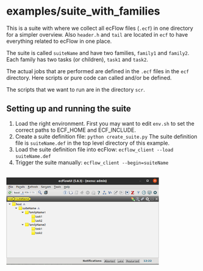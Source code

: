 # examples/suite_with_families
This is a suite with where we collect all ecFlow files (`.ecf`) in one directory for a simpler overview. Also `header.h` and `tail` are located in `ecf` to have everything related to ecFlow in one place.

The suite is called `suiteName` and have two families, `family1` and `family2`. Each family has two tasks (or children), `task1` and `task2`.

The actual jobs that are performed are defined in the `.ecf` files in the `ecf` directory. Here scripts or pure code can called and/or be defined.

The scripts that we want to run are in the directory `scr`.

## Setting up and running the suite
1. Load the right environment. First you may want to edit `env.sh` to set the correct paths to ECF_HOME and ECF_INCLUDE.
2. Create a suite definition file: 
`python create_suite.py`
The suite definition file is `suiteName.def` in the top level directory of this example.
3. Load the suite definition file into ecFlow: `ecflow_client --load suiteName.def`
4. Trigger the suite manually: `ecflow_client --begin=suiteName`

\
<img src="suitess.png" alt="Suite Screendump" width="400"/>